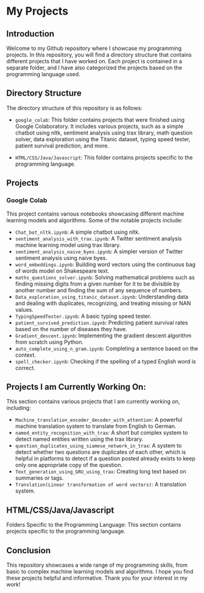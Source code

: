 # My Projects
## Introduction

Welcome to my Github repository where I showcase my programming projects. In this repository, you will find a directory structure that contains different projects that I have worked on. Each project is contained in a separate folder, and I have also categorized the projects based on the programming language used.

## Directory Structure

The directory structure of this repository is as follows:

- `google_colab`: This folder contains projects that were finished using Google Colaboratory. It includes various projects, such as a simple chatbot using nltk, sentiment analysis using trax library, math question solver, data exploration using the Titanic dataset, typing speed tester, patient survival prediction, and more.

- `HTML/CSS/Java/Javascript`: This folder contains projects specific to the programming language.

## Projects
### Google Colab

This project contains various notebooks showcasing different machine learning models and algorithms. Some of the notable projects include:
- `Chat_bot_nltk.ipynb`: A simple chatbot using nltk.
- `sentiment_analysis_with_trax.ipynb`: A Twitter sentiment analysis machine learning model using trax library.
- `sentiment_analysis_naive_byes.ipynb`: A simpler version of Twitter sentiment analysis using naive byes.
- `word_embeddings.ipynb`: Building word vectors using the continuous bag of words model on Shakespeare text.
- `maths_questions_solver.ipynb`: Solving mathematical problems such as finding missing digits from a given number for it to be divisible by another number and finding the sum of any sequence of numbers.
- `Data_exploration_using_titanic_dataset.ipynb`: Understanding data and dealing with duplicates, recognizing, and treating missing or NAN values.
- `TypingSpeedTester.ipynb`: A basic typing speed tester.
- `patient_survived_prediction.ipynb`: Predicting patient survival rates based on the number of diseases they have.
- `Gradient_descent.ipynb`: Implementing the gradient descent algorithm from scratch using Python.
- `auto_complete_using_n_gram.ipynb`: Completing a sentence based on the context.
- `spell_checker.ipynb`: Checking if the spelling of a typed English word is correct.

## Projects I am Currently Working On: 
This section contains various projects that I am currently working on, including:
- `Machine_translation_encoder_decoder_with_attention`: A powerful machine translation system to translate from English to German.
- `named_entity_recognition_with_trax`: A short but complex system to detect named entities written using the trax library.
- `question_duplicates_using_siamese_network_in_trax`: A system to detect whether two questions are duplicates of each other, which is helpful in platforms to detect if a question posted already exists to keep only one appropriate copy of the question.
- `Text_generation_using_GRU_using_trax`: Creating long text based on summaries or tags.
- `Translation(Linear transformation of word vectors)`: A translation system.

## HTML/CSS/Java/Javascript

Folders Specific to the Programming Language: This section contains projects specific to the programming language.

## Conclusion

This repository showcases a wide range of my programming skills, from basic to complex machine learning models and algorithms. I hope you find these projects helpful and informative. Thank you for your interest in my work!

